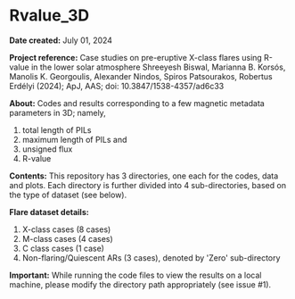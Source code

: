 # Rvalue_3D

**Date created:** July 01, 2024

**Project reference:** Case studies on pre-eruptive X-class flares using R-value in the lower solar atmosphere
Shreeyesh Biswal, Marianna B. Korsós, Manolis K. Georgoulis, Alexander Nindos, Spiros Patsourakos, Robertus Erdélyi (2024); ApJ, AAS; doi: 10.3847/1538-4357/ad6c33

**About:** Codes and results corresponding to a few magnetic metadata parameters in 3D; namely, 
1. total length of PILs
2. maximum length of PILs and 
3. unsigned flux
4. R-value

**Contents:** This repository has 3 directories, one each for the codes, data and plots. Each directory is further divided into 4 sub-directories, based on the type of dataset (see below).  

**Flare dataset details:** 
1. X-class cases (8 cases)
2. M-class cases (4 cases)
3. C class cases (1 case)
4. Non-flaring/Quiescent ARs (3 cases), denoted by 'Zero' sub-directory

**Important:** While running the code files to view the results on a local machine, please modify the directory path appropriately (see issue #1). 



